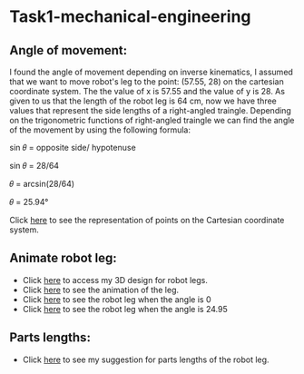 # Task1-mechanical-engineering

## Angle of movement:
I found the angle of movement depending on inverse kinematics, I assumed that we want to move robot's leg to the point: (57.55, 28) on the cartesian coordinate system. The the  value of x is 57.55 and the value of y is 28. As given to us that the length of the robot leg is 64 cm, now we have three values that represent the side lengths of a right-angled traingle. Depending on the trigonometric functions of right-angled traingle we can find the angle of the movement by using the following formula:

sin 𝜃 = opposite side/ hypotenuse

sin 𝜃 = 28/64

𝜃 = arcsin(28/64)

𝜃 = 25.94°


Click [here](https://github.com/farahhrs/Task1-mechanical-engineering/blob/main/Movement%20angle.jpg) to see the representation of points on the Cartesian coordinate system.

## Animate robot leg:
- Click [here](https://cad.onshape.com/documents/9648865d3515d1519fbdd117/w/0e36142ff93126735fae55e8/e/e9efa5639bf8b6ff610eaf11?renderMode=0&uiState=62d1e499bef4ec472d1a1db6) to access my 3D design for robot legs.
- Click [here](https://github.com/farahhrs/Task1-mechanical-engineering/blob/main/Movement%20animation.gif) to see the animation of the leg.
- Click [here](https://github.com/farahhrs/Task1-mechanical-engineering/blob/main/Before%20movement.png) to see the robot leg when the angle is 0
- Click [here](https://github.com/farahhrs/Task1-mechanical-engineering/blob/main/After%20movement.png) to see the robot leg when the angle is 24.95 

## Parts lengths:
- Click [here](https://github.com/farahhrs/Task1-mechanical-engineering/blob/main/Parts%20lengths%20.jpg) to see my suggestion for parts lengths of the robot leg.

